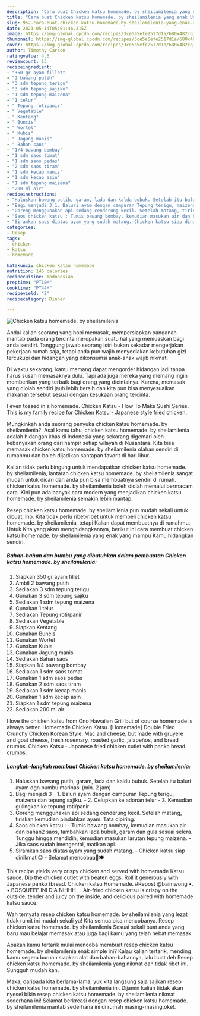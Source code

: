 ```yaml
---
description: "Cara buat Chicken katsu homemade. by sheilamilenia yang enak Untuk Jualan"
title: "Cara buat Chicken katsu homemade. by sheilamilenia yang enak Untuk Jualan"
slug: 952-cara-buat-chicken-katsu-homemade-by-sheilamilenia-yang-enak-untuk-jualan
date: 2021-05-14T05:01:46.315Z
image: https://img-global.cpcdn.com/recipes/3ce5a5efe2517d1a/680x482cq70/chicken-katsu-homemade-by-sheilamilenia-foto-resep-utama.jpg
thumbnail: https://img-global.cpcdn.com/recipes/3ce5a5efe2517d1a/680x482cq70/chicken-katsu-homemade-by-sheilamilenia-foto-resep-utama.jpg
cover: https://img-global.cpcdn.com/recipes/3ce5a5efe2517d1a/680x482cq70/chicken-katsu-homemade-by-sheilamilenia-foto-resep-utama.jpg
author: Timothy Carson
ratingvalue: 4.6
reviewcount: 13
recipeingredient:
- "350 gr ayam fillet"
- "2 bawang putih"
- "3 sdm tepung terigu"
- "3 sdm tepung sajiku"
- "1 sdm tepung maizena"
- "1 telur"
- " Tepung rotipanir"
- " Vegetable"
- " Kentang"
- " Buncis"
- " Wortel"
- " Kubis"
- " Jagung manis"
- " Bahan saos"
- "1/4 bawang bombay"
- "1 sdm saos tomat"
- "1 sdm saos pedas"
- "2 sdm saos tiram"
- "1 sdm kecap manis"
- "1 sdm kecap asin"
- "1 sdm tepung maizena"
- "200 ml air"
recipeinstructions:
- "Haluskan bawang putih, garam, lada dan kaldu bubuk. Setelah itu baluri ayam dgn bumbu marinasi (min. 2 jam)"
- "Bagi menjadi 3 1. Baluri ayam dengan campuran Tepung terigu, maizena dan tepung sajiku. 2. Celupkan ke adonan telur 3. Kemudian gulingkan ke tepung roti/panir"
- "Goreng menggunakan api sedang cenderung kecil. Setelah matang, tiriskan kemudian pindahkan ayam. Tata dipiring."
- "Saos chicken katsu : Tumis bawang bombay, kemudian masukan air dan bahan2 saos, tambahkan lada bubuk, garam dan gula sesuai selera. Tunggu hingga mendidih, kemudian masukan larutan tepung maizena. Jika saos sudah imengental, matikan api."
- "Siramkan saos diatas ayam yang sudah matang. Chicken katsu siap dinikmati😊 Selamat mencobaa🤗🍽"
categories:
- Resep
tags:
- chicken
- katsu
- homemade

katakunci: chicken katsu homemade 
nutrition: 146 calories
recipecuisine: Indonesian
preptime: "PT10M"
cooktime: "PT44M"
recipeyield: "2"
recipecategory: Dinner

---
```



![Chicken katsu homemade. by sheilamilenia](https://img-global.cpcdn.com/recipes/3ce5a5efe2517d1a/680x482cq70/chicken-katsu-homemade-by-sheilamilenia-foto-resep-utama.jpg)

Andai kalian seorang yang hobi memasak, mempersiapkan panganan mantab pada orang tercinta merupakan suatu hal yang memuaskan bagi anda sendiri. Tanggung jawab seorang istri bukan sekadar mengerjakan pekerjaan rumah saja, tetapi anda pun wajib menyediakan kebutuhan gizi tercukupi dan hidangan yang dikonsumsi anak-anak wajib nikmat.

Di waktu  sekarang, kamu memang dapat mengorder hidangan jadi tanpa harus susah memasaknya dulu. Tapi ada juga mereka yang memang ingin memberikan yang terbaik bagi orang yang dicintainya. Karena, memasak yang diolah sendiri jauh lebih bersih dan kita pun bisa menyesuaikan makanan tersebut sesuai dengan kesukaan orang tercinta. 

I even tossed in a homemade. Chicken Katsu - How To Make Sushi Series. This is my family recipe for Chicken Katsu - Japanese style fried chicken.

Mungkinkah anda seorang penyuka chicken katsu homemade. by sheilamilenia?. Asal kamu tahu, chicken katsu homemade. by sheilamilenia adalah hidangan khas di Indonesia yang sekarang digemari oleh kebanyakan orang dari hampir setiap wilayah di Nusantara. Kita bisa memasak chicken katsu homemade. by sheilamilenia olahan sendiri di rumahmu dan boleh dijadikan santapan favorit di hari libur.

Kalian tidak perlu bingung untuk mendapatkan chicken katsu homemade. by sheilamilenia, lantaran chicken katsu homemade. by sheilamilenia sangat mudah untuk dicari dan anda pun bisa membuatnya sendiri di rumah. chicken katsu homemade. by sheilamilenia boleh diolah memalui bermacam cara. Kini pun ada banyak cara modern yang menjadikan chicken katsu homemade. by sheilamilenia semakin lebih mantap.

Resep chicken katsu homemade. by sheilamilenia pun mudah sekali untuk dibuat, lho. Kita tidak perlu ribet-ribet untuk membeli chicken katsu homemade. by sheilamilenia, tetapi Kalian dapat membuatnya di rumahmu. Untuk Kita yang akan menghidangkannya, berikut ini cara membuat chicken katsu homemade. by sheilamilenia yang enak yang mampu Kamu hidangkan sendiri.

<!--inarticleads1-->

##### Bahan-bahan dan bumbu yang dibutuhkan dalam pembuatan Chicken katsu homemade. by sheilamilenia:

1. Siapkan 350 gr ayam fillet
1. Ambil 2 bawang putih
1. Sediakan 3 sdm tepung terigu
1. Gunakan 3 sdm tepung sajiku
1. Sediakan 1 sdm tepung maizena
1. Gunakan 1 telur
1. Sediakan  Tepung roti/panir
1. Sediakan  Vegetable
1. Siapkan  Kentang
1. Gunakan  Buncis
1. Gunakan  Wortel
1. Gunakan  Kubis
1. Gunakan  Jagung manis
1. Sediakan  Bahan saos
1. Siapkan 1/4 bawang bombay
1. Sediakan 1 sdm saos tomat
1. Gunakan 1 sdm saos pedas
1. Gunakan 2 sdm saos tiram
1. Sediakan 1 sdm kecap manis
1. Gunakan 1 sdm kecap asin
1. Siapkan 1 sdm tepung maizena
1. Sediakan 200 ml air


I love the chicken katsu from Ono Hawaiian Grill but of course homemade is always better. Homemade Chicken Katsu. [Homemade] Double Fried Crunchy Chicken Korean Style. Mac and cheese, but made with gruyere and goat cheese, fresh rosemary, roasted garlic, jalapeños, and bread crumbs. Chicken Katsu - Japanese fried chicken cutlet with panko bread crumbs. 

<!--inarticleads2-->

##### Langkah-langkah membuat Chicken katsu homemade. by sheilamilenia:

1. Haluskan bawang putih, garam, lada dan kaldu bubuk. Setelah itu baluri ayam dgn bumbu marinasi (min. 2 jam)
1. Bagi menjadi 3 - 1. Baluri ayam dengan campuran Tepung terigu, maizena dan tepung sajiku. - 2. Celupkan ke adonan telur - 3. Kemudian gulingkan ke tepung roti/panir
1. Goreng menggunakan api sedang cenderung kecil. Setelah matang, tiriskan kemudian pindahkan ayam. Tata dipiring.
1. Saos chicken katsu : - Tumis bawang bombay, kemudian masukan air dan bahan2 saos, tambahkan lada bubuk, garam dan gula sesuai selera. Tunggu hingga mendidih, kemudian masukan larutan tepung maizena. - Jika saos sudah imengental, matikan api.
1. Siramkan saos diatas ayam yang sudah matang. - Chicken katsu siap dinikmati😊 - Selamat mencobaa🤗🍽


This recipe yields very crispy chicken and served with homemade Katsu sauce. Dip the chicken cutlet with beaten eggs. Roll it generously with Japanese panko (bread. Chicken katsu Homemade. #Repost @baimwong •. • BOSQUEEE INI DIA NIHHH . . Air-fried chicken katsu is crispy on the outside, tender and juicy on the inside, and delicious paired with homemade katsu sauce. 

Wah ternyata resep chicken katsu homemade. by sheilamilenia yang lezat tidak rumit ini mudah sekali ya! Kita semua bisa mencobanya. Resep chicken katsu homemade. by sheilamilenia Sesuai sekali buat anda yang baru mau belajar memasak atau juga bagi kamu yang telah hebat memasak.

Apakah kamu tertarik mulai mencoba membuat resep chicken katsu homemade. by sheilamilenia enak simple ini? Kalau kalian tertarik, mending kamu segera buruan siapkan alat dan bahan-bahannya, lalu buat deh Resep chicken katsu homemade. by sheilamilenia yang nikmat dan tidak ribet ini. Sungguh mudah kan. 

Maka, daripada kita berlama-lama, yuk kita langsung saja sajikan resep chicken katsu homemade. by sheilamilenia ini. Dijamin kalian tiidak akan nyesel bikin resep chicken katsu homemade. by sheilamilenia nikmat sederhana ini! Selamat berkreasi dengan resep chicken katsu homemade. by sheilamilenia mantab sederhana ini di rumah masing-masing,oke!.

